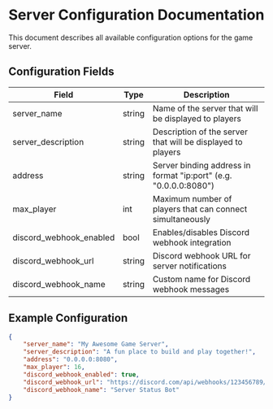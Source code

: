 # Server Configuration Documentation

This document describes all available configuration options for the game server.

## Configuration Fields

| Field | Type | Description |
|-------|------|-------------|
| server_name | string | Name of the server that will be displayed to players |
| server_description | string | Description of the server that will be displayed to players |
| address | string | Server binding address in format "ip:port" (e.g. "0.0.0.0:8080") |
| max_player | int | Maximum number of players that can connect simultaneously |
| discord_webhook_enabled | bool | Enables/disables Discord webhook integration |
| discord_webhook_url | string | Discord webhook URL for server notifications |
| discord_webhook_name | string | Custom name for Discord webhook messages |

## Example Configuration
```json
{
    "server_name": "My Awesome Game Server",
    "server_description": "A fun place to build and play together!",
    "address": "0.0.0.0:8080",
    "max_player": 16,
    "discord_webhook_enabled": true,
    "discord_webhook_url": "https://discord.com/api/webhooks/123456789/abcdef...",
    "discord_webhook_name": "Server Status Bot"
}

